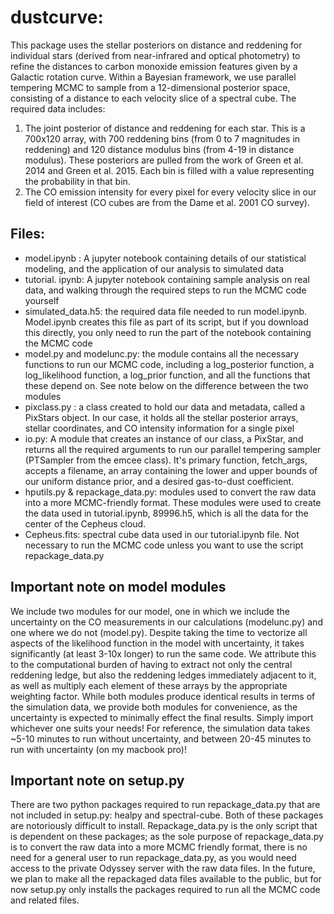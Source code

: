 # dustcurve:
This package uses the stellar posteriors on distance and reddening for individual stars (derived from near-infrared and optical photometry) to refine the distances to carbon monoxide emission features given by a Galactic rotation curve. Within a Bayesian framework, we use parallel tempering MCMC to sample from a 12-dimensional posterior space, consisting of a distance to each velocity slice of a spectral cube. The required data includes:

1) The joint posterior of distance and reddening for each star. This is a 700x120 array, with 700 reddening bins (from 0 to 7 magnitudes in reddening) and 120 distance modulus bins (from 4-19 in distance modulus). These posteriors are pulled from the work of Green et al. 2014 and Green et al. 2015.  Each bin is filled with a value representing the probability in that bin.  
2) The CO emission intensity for every pixel for every velocity slice in our field of interest (CO cubes are from the Dame et al. 2001 CO survey).  

## Files:

- model.ipynb : A jupyter notebook containing details of our statistical modeling, and the application of our analysis to simulated data
- tutorial. ipynb: A jupyter notebook containing sample analysis on real data, and walking through the required steps to run the MCMC code yourself
- simulated_data.h5: the required data file needed to run model.ipynb. Model.ipynb creates this file as part of its script, but if you download this directly, you only need to run the part of the notebook containing the MCMC code
- model.py and modelunc.py: the module contains all the necessary functions to run our MCMC code, including a log_posterior function, a log_likelihood function, a log_prior function, and all the functions that these depend on. See note below on the difference between the two modules
- pixclass.py : a class created to hold our data and metadata, called a PixStars object. In our case, it holds all the stellar posterior arrays, stellar coordinates, and CO intensity information for a single pixel 
- io.py: A module that creates an instance of our class, a PixStar, and returns all the required arguments to run our parallel tempering sampler (PTSampler from the emcee class). It's primary function, fetch_args, accepts a filename, an array containing the lower and upper bounds of our uniform distance prior, and a desired gas-to-dust coefficient. 
- hputils.py & repackage_data.py: modules used to convert the raw data into a more MCMC-friendly format. These modules were used to create the data used in tutorial.ipynb, 89996.h5, which is all the data for the center of the Cepheus cloud. 
- Cepheus.fits: spectral cube data used in our tutorial.ipynb file. Not necessary to run the MCMC code unless you want to use the script repackage_data.py

## Important note on model modules
We include two modules for our model, one in which we include the uncertainty on the CO measurements in our calculations (modelunc.py) and one where we do not (model.py). Despite taking the time to vectorize all aspects of the likelihood function in the model with uncertainty, it takes significantly (at least 3-10x longer) to run the same code. We attribute this to the computational burden of having to extract not only the central reddening ledge, but also the reddening ledges immediately adjacent to it, as well as multiply each element of these arrays by the appropriate weighting factor. While both modules produce identical results in terms of the simulation data, we provide both modules for convenience, as the uncertainty is expected to minimally effect the final results. Simply import whichever one suits your needs! For reference, the simulation data takes ~5-10 minutes to run without uncertainty, and between 20-45 minutes to run with uncertainty (on my macbook pro)!

## Important note on setup.py
There are two python packages required to run repackage_data.py that are not included in setup.py: healpy and spectral-cube. Both of these packages are notoriously difficult to install. Repackage_data.py is the only script that is dependent on these packages; as the sole purpose of repackage_data.py is to convert the raw data into a more MCMC friendly format, there is no need for a general user to run repackage_data.py, as you would need access to the private Odyssey server with the raw data files. In the future, we plan to make all the repackaged data files available to the public, but for now setup.py only installs the packages required to run all the MCMC code and related files. 
